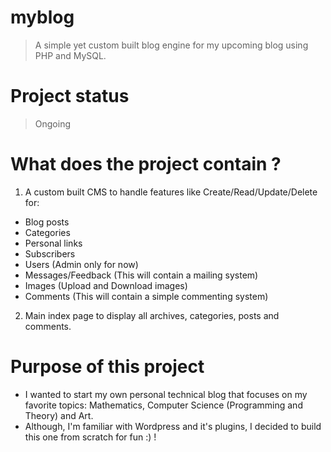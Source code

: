 # myblog
> A simple yet custom built blog engine for my upcoming blog using PHP and MySQL.

# Project status
> Ongoing

# What does the project contain ?
1. A custom built CMS to handle features like Create/Read/Update/Delete for:
  * Blog posts
  * Categories
  * Personal links
  * Subscribers
  * Users (Admin only for now)
  * Messages/Feedback (This will contain a mailing system)
  * Images (Upload and Download images)
  * Comments (This will contain a simple commenting system)

2. Main index page to display all archives, categories, posts and comments.

# Purpose of this project
  * I wanted to start my own personal technical blog that focuses on my favorite topics: Mathematics, Computer Science (Programming and Theory) and Art.
  * Although, I'm familiar with Wordpress and it's plugins, I decided to build this one from scratch for fun :) !

